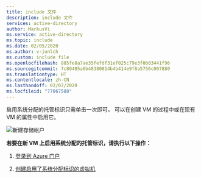 ```yaml
---
title: include 文件
description: include 文件
services: active-directory
author: MarkusVi
ms.service: active-directory
ms.topic: include
ms.date: 02/05/2020
ms.author: v-junlch
ms.custom: include file
ms.openlocfilehash: 885fe8a7ae35fefdf31ef025c79e3f0b03441f96
ms.sourcegitcommit: 7c80405a6b48380814b4b414e9f8a5756c007880
ms.translationtype: HT
ms.contentlocale: zh-CN
ms.lasthandoff: 02/07/2020
ms.locfileid: "77067588"
---
```

启用系统分配的托管标识只需单击一次即可。 可以在创建 VM 的过程中或在现有 VM 的属性中启用它。

![新建存储帐户](./media/active-directory-msi-tut-enable/identity.png)


**若要在新 VM 上启用系统分配的托管标识，请执行以下操作：** 

1. [登录到 Azure 门户](https://portal.azure.cn)

2. [创建启用了系统分配标识的虚拟机](/active-directory/managed-identities-azure-resources/qs-configure-portal-windows-vm#system-assigned-managed-identity)

